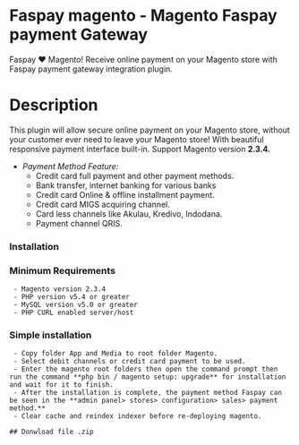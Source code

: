 # Faspay magento - Magento Faspay payment Gateway

Faspay ❤️ Magento! Receive online payment on your Magento store with Faspay payment gateway integration plugin.


# Description

This plugin will allow secure online payment on your Magento store, without your customer ever need to leave your Magento store! With beautiful responsive payment interface built-in. Support Magento version **2.3.4.**

-   _Payment Method Feature:_
    -   Credit card full payment and other payment methods.
    -   Bank transfer, internet banking for various banks
    -   Credit card Online & offline installment payment.
    -   Credit card MIGS acquiring channel.
    -   Card less channels like Akulau, Kredivo, Indodana.
    -   Payment channel QRIS.

### Installation 

### Minimum Requirements
```
 - Magento version 2.3.4
 - PHP version v5.4 or greater
 - MySQL version v5.0 or greater
 - PHP CURL enabled server/host
```
### Simple installation
```
 - Copy folder App and Media to root folder Magento.
 - Select debit channels or credit card payment to be used.
 - Enter the magento root folders then open the command prompt then run the command **php bin / magento setup: upgrade** for installation and wait for it to finish.
 - After the installation is complete, the payment method Faspay can be seen in the **admin panel> stores> configuration> sales> payment method.**
 - Clear cache and reindex indexer before re-deploying magento.
 
## Donwload file .zip
